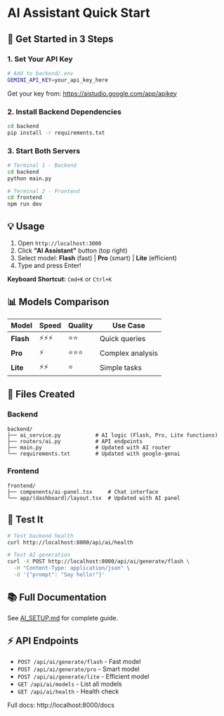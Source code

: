 # AI Assistant Quick Start

## 🚀 Get Started in 3 Steps

### 1. Set Your API Key

```bash
# Add to backend/.env
GEMINI_API_KEY=your_api_key_here
```

Get your key from: https://aistudio.google.com/app/apikey

### 2. Install Backend Dependencies

```bash
cd backend
pip install -r requirements.txt
```

### 3. Start Both Servers

```bash
# Terminal 1 - Backend
cd backend
python main.py

# Terminal 2 - Frontend
cd frontend
npm run dev
```

## 💡 Usage

1. Open `http://localhost:3000`
2. Click **"AI Assistant"** button (top right)
3. Select model: **Flash** (fast) | **Pro** (smart) | **Lite** (efficient)
4. Type and press Enter!

**Keyboard Shortcut:** `Cmd+K` or `Ctrl+K`

## 📊 Models Comparison

| Model | Speed | Quality | Use Case |
|-------|-------|---------|----------|
| **Flash** | ⚡️⚡️⚡️ | ⭐️⭐️ | Quick queries |
| **Pro** | ⚡️ | ⭐️⭐️⭐️ | Complex analysis |
| **Lite** | ⚡️⚡️ | ⭐️ | Simple tasks |

## 🔧 Files Created

### Backend
```
backend/
├── ai_service.py           # AI logic (Flash, Pro, Lite functions)
├── routers/ai.py           # API endpoints
├── main.py                 # Updated with AI router
└── requirements.txt        # Updated with google-genai
```

### Frontend
```
frontend/
├── components/ai-panel.tsx     # Chat interface
└── app/(dashboard)/layout.tsx  # Updated with AI panel
```

## 🧪 Test It

```bash
# Test backend health
curl http://localhost:8000/api/ai/health

# Test AI generation
curl -X POST http://localhost:8000/api/ai/generate/flash \
  -H "Content-Type: application/json" \
  -d '{"prompt": "Say hello!"}'
```

## 📚 Full Documentation

See [AI_SETUP.md](./AI_SETUP.md) for complete guide.

## ⚡️ API Endpoints

- `POST /api/ai/generate/flash` - Fast model
- `POST /api/ai/generate/pro` - Smart model
- `POST /api/ai/generate/lite` - Efficient model
- `GET /api/ai/models` - List all models
- `GET /api/ai/health` - Health check

Full docs: http://localhost:8000/docs


